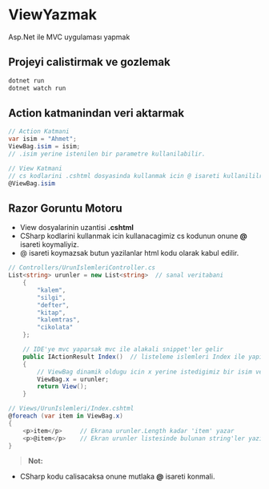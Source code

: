 # ViewYazmak
Asp.Net ile MVC uygulaması yapmak

## Projeyi calistirmak ve gozlemak
```cs
dotnet run
dotnet watch run
```

## Action katmanindan veri aktarmak
```cs
// Action Katmani
var isim = "Ahmet";
ViewBag.isim = isim;
// .isim yerine istenilen bir parametre kullanilabilir.

// View Katmani
// cs kodlarini .cshtml dosyasinda kullanmak icin @ isareti kullanililr.
@ViewBag.isim 
```

## Razor Goruntu Motoru
- View dosyalarinin uzantisi **.cshtml**
- CSharp kodlarini kullanmak icin kullanacagimiz cs kodunun onune **@** isareti koymaliyiz.
- @ isareti koymazsak butun yazilanlar html kodu olarak kabul edilir.

```cs
// Controllers/UrunIslemleriController.cs
List<string> urunler = new List<string>  // sanal veritabani
    {
        "kalem",
        "silgi",
        "defter",
        "kitap",
        "kalemtras",
        "cikolata"
    };

    // IDE'ye mvc yaparsak mvc ile alakali snippet'ler gelir
    public IActionResult Index()  // listeleme islemleri Index ile yapilir (CRUD ---> R)
    {
        // ViewBag dinamik oldugu icin x yerine istedigimiz bir isim verebiliriz.
        ViewBag.x = urunler;
        return View();
    }
```

```cs
// Views/UrunIslemleri/Index.cshtml
@foreach (var item in ViewBag.x)
{
    <p>item</p>     // Ekrana urunler.Length kadar 'item' yazar
    <p>@item</p>    // Ekran urunler listesinde bulunan string'ler yazilir
}
```
> **Not:**
- CSharp kodu calisacaksa onune mutlaka **@** isareti konmali.